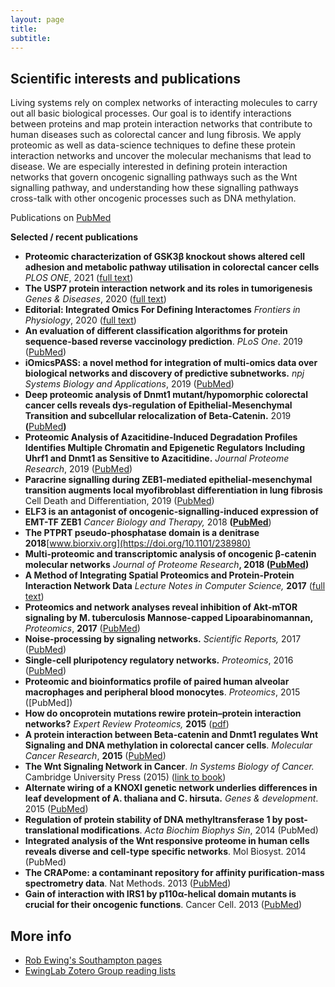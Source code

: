 ```yaml
---
layout: page
title:
subtitle: 
---
```



## **Scientific interests and publications**

Living systems rely on complex networks of interacting molecules to carry out all basic biological processes. Our goal is to identify interactions between proteins and map protein interaction networks that contribute to human diseases such as colorectal cancer and lung fibrosis. We apply proteomic as well as data-science techniques to define these protein interaction networks and uncover the molecular mechanisms that lead to disease. We are especially interested in defining protein interaction networks that govern oncogenic signalling pathways such as the Wnt signalling pathway, and understanding how these signalling pathways cross-talk with other oncogenic processes such as DNA methylation.

Publications on [PubMed](https://www.ncbi.nlm.nih.gov/myncbi/16spgtW8Obc/bibliography/public/)

**Selected / recent publications**

*   **Proteomic characterization of GSK3β knockout shows altered cell adhesion and metabolic pathway utilisation in colorectal cancer cells** _PLOS ONE_, 2021 ([full text](https://journals.plos.org/plosone/article?id=10.1371/journal.pone.0246707))
*   **The USP7 protein interaction network and its roles in tumorigenesis** _Genes & Diseases_, 2020 ([full text](https://www.sciencedirect.com/science/article/pii/S235230422030129X))
*   **Editorial: Integrated Omics For Defining Interactomes** _Frontiers in Physiology_, 2020 ([full text](https://www.frontiersin.org/research-topics/8188/integrated-omics-for-defining-interactomes))
*   **An evaluation of different classification algorithms for protein sequence-based reverse vaccinology prediction**. _PLoS One_. 2019 ([PubMed](https://www.ncbi.nlm.nih.gov/pubmed/31834914))
*   **iOmicsPASS: a novel method for integration of multi-omics data over biological networks and discovery of predictive subnetworks.** _npj Systems Biology and Applications_, 2019 ([PubMed](https://www.ncbi.nlm.nih.gov/pubmed/31312515))
*   **Deep proteomic analysis of Dnmt1 mutant/hypomorphic colorectal cancer cells reveals dys-regulation of Epithelial-Mesenchymal Transition and subcellular relocalization of Beta-Catenin.** 2019 **(**[PubMed](https://www.ncbi.nlm.nih.gov/pubmed/31448663)**)**
*   **Proteomic Analysis of Azacitidine-Induced Degradation Profiles Identifies Multiple Chromatin and Epigenetic Regulators Including Uhrf1 and Dnmt1 as Sensitive to Azacitidine.** _Journal Proteome Research_, 2019 ([PubMed](https://www.ncbi.nlm.nih.gov/pubmed/30672294))
*   **Paracrine signalling during ZEB1-mediated epithelial-mesenchymal transition augments local myofibroblast differentiation in lung fibrosis** Cell Death and Differentiation, 2019 ([PubMed](https://www.ncbi.nlm.nih.gov/pubmed/30050057))
*   **ELF3 is an antagonist of oncogenic-signalling-induced expression of EMT-TF ZEB1** _Cancer Biology and Therapy,_ 2018 **([PubMed](https://www.ncbi.nlm.nih.gov/pubmed/30148686)**)
*   **The PTPRT pseudo-phosphatase domain is a denitrase** **2018**[www.biorxiv.org](https://doi.org/10.1101/238980)
*   **Multi-proteomic and transcriptomic analysis of oncogenic β-catenin molecular networks** _Journal of Proteome Research_**, 2018 ([PubMed](https://www.ncbi.nlm.nih.gov/pubmed/29747501))**
*   **A Method of Integrating Spatial Proteomics and Protein-Protein Interaction Network Data** _Lecture Notes in Computer Science,_ **2017** ([full text](https://link.springer.com/chapter/10.1007/978-3-319-70139-4_79))
*   **Proteomics and network analyses reveal inhibition of Akt-mTOR signaling by M. tuberculosis Mannose-capped Lipoarabinomannan,** _Proteomics_, **2017** ([PubMed](http://www.ncbi.nlm.nih.gov/pubmed/28994205))
*   **Noise-processing by signaling networks.** _Scientific Reports,_ 2017 ([PubMed](https://www.ncbi.nlm.nih.gov/pubmed/28373704))
*   **Single-cell pluripotency regulatory networks.** _Proteomics_, 2016 ([PubMed](https://www.ncbi.nlm.nih.gov/pubmed/27357612))
*   **Proteomic and bioinformatics profile of paired human alveolar macrophages and peripheral blood monocytes**. _Proteomics_, 2015 ([PubMed])
*   **How do oncoprotein mutations rewire protein–protein interaction networks?** _Expert Review Proteomics,_ **2015** ([pdf](data/uploads/bowler-et-al-expert-review-proteomics.pdf))
*   **A protein interaction between Beta-catenin and Dnmt1 regulates Wnt Signaling and DNA methylation in colorectal cancer cells**. _Molecular Cancer Research_, **2015** ([PubMed](http://www.ncbi.nlm.nih.gov/pubmed/25753001))
*   **The Wnt Signaling Network in Cancer**. _In Systems Biology of Cancer._ Cambridge University Press (2015) ([link to book](http://www.cambridge.org/gb/academic/subjects/life-sciences/genomics-bioinformatics-and-systems-biology/systems-biology-cancer?format=HB))
*   **Alternate wiring of a KNOXI genetic network underlies differences in leaf development of A. thaliana and C. hirsuta.** _Genes & development_. 2015 ([PubMed](https://www.ncbi.nlm.nih.gov/pubmed/26588991))
*   **Regulation of protein stability of DNA methyltransferase 1 by post-translational modifications**. _Acta Biochim Biophys Sin_, 2014 (PubMed)
*   **Integrated analysis of the Wnt responsive proteome in human cells reveals diverse and cell-type specific networks**. Mol Biosyst. 2014 (PubMed)
*   **The CRAPome: a contaminant repository for affinity purification-mass spectrometry data**. Nat Methods. 2013 ([PubMed](http://www.ncbi.nlm.nih.gov/pubmed/23921808))
*   **Gain of interaction with IRS1 by p110α-helical domain mutants is crucial for their oncogenic functions**. Cancer Cell. 2013 ([PubMed](http://www.ncbi.nlm.nih.gov/pubmed/23643389))



More info
---------

*   [Rob Ewing's Southampton pages](http://www.southampton.ac.uk/biosci/about/staff/rme1a11.page)
*   [EwingLab Zotero Group reading lists](http://www.zotero.org/groups/ewinglab)
